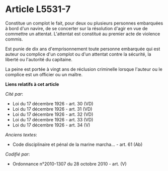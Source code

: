 # Article L5531-7

Constitue un complot le fait, pour deux ou plusieurs personnes embarquées à bord d'un navire, de se concerter sur la
résolution d'agir en vue de commettre un attentat. L'attentat est constitué au premier acte de violence commis.

Est punie de dix ans d'emprisonnement toute personne embarquée qui est auteur ou complice d'un complot ou d'un attentat
contre la sécurité, la liberté ou l'autorité du capitaine.

La peine est portée à vingt ans de réclusion criminelle lorsque l'auteur ou le complice est un officier ou un maître.

**Liens relatifs à cet article**

_Cité par_:

  - Loi du 17 décembre 1926 - art. 30 (VD)
  - Loi du 17 décembre 1926 - art. 31 (VD)
  - Loi du 17 décembre 1926 - art. 32 (VD)
  - Loi du 17 décembre 1926 - art. 33 (VD)
  - Loi du 17 décembre 1926 - art. 34 (V)

_Anciens textes_:

  - Code disciplinaire et pénal de la marine marcha... - art. 61 (Ab)

_Codifié par_:

  - Ordonnance n°2010-1307 du 28 octobre 2010 - art. (V)
